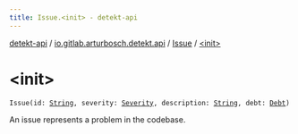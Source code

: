 ```yaml
---
title: Issue.<init> - detekt-api
---
```


[detekt-api](../../index.html) / [io.gitlab.arturbosch.detekt.api](../index.html) / [Issue](index.html) / [&lt;init&gt;](./-init-.html)

# &lt;init&gt;

`Issue(id: `[`String`](https://kotlinlang.org/api/latest/jvm/stdlib/kotlin/-string/index.html)`, severity: `[`Severity`](../-severity/index.html)`, description: `[`String`](https://kotlinlang.org/api/latest/jvm/stdlib/kotlin/-string/index.html)`, debt: `[`Debt`](../-debt/index.html)`)`

An issue represents a problem in the codebase.

